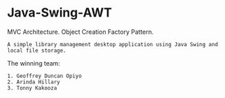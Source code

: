 # Java-Swing-AWT
MVC Architecture.
Object Creation Factory Pattern.


	A simple library management desktop application using Java Swing and local file storage. 
	
The winning team: 

	1. Geoffrey Duncan Opiyo
	2. Arinda Hillary
	3. Tonny Kakooza
